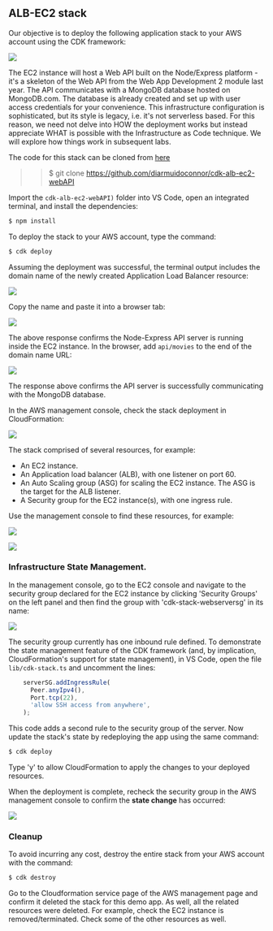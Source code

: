 ## ALB-EC2 stack

Our objective is to deploy the following application stack to your AWS account using the CDK framework:

![][schema]

The EC2 instance will host a Web API built on the Node/Express platform - it's a skeleton of the Web API from the Web App Development 2 module last year. The API communicates with a MongoDB database hosted on MongoDB.com. The database is already created and set up with user access credentials for your convenience. 
This infrastructure configuration is sophisticated, but its style is legacy, i.e. it's not serverless based. For this reason, we need not delve into HOW the deployment works but instead appreciate WHAT is possible with the Infrastructure as Code technique. We will explore how things work in subsequent labs.

The code for this stack can be cloned from [here](https://github.com/diarmuidoconnor/cdk-alb-ec2-webAPI)

>>$ git clone https://github.com/diarmuidoconnor/cdk-alb-ec2-webAPI

Import the `cdk-alb-ec2-webAPI)` folder into VS Code, open an integrated terminal, and install the  dependencies:
~~~bash
$ npm install
~~~
To deploy the stack to your AWS account, type the command:
~~~bash
$ cdk deploy
~~~

Assuming the deployment was successful, the terminal output includes the domain name of the newly created Application Load Balancer resource:

![][alb]

Copy the name and paste it into a browser tab:

![][root]

The above response confirms the Node-Express API server is running inside the EC2 instance. In the browser, add `api/movies` to the end of the domain name URL: 

![][api]

The response above confirms the API server is successfully communicating with the MongoDB database. 

In the AWS management console, check the stack deployment in CloudFormation:

![][cf]

The stack comprised of several resources, for example:

- An EC2 instance.
- An Application load balancer (ALB), with one listener on port 60.
- An Auto Scaling group (ASG) for scaling the EC2 instance. The ASG is the target for the ALB listener.
- A Security group for the EC2 instance(s), with one ingress rule.

Use the management console to find these resources, for example:

![][ec2]

![][albmc]

### Infrastructure State Management.

In the management console, go to the EC2 console and navigate to the security group declared for the EC2 instance by clicking 'Security Groups' on the left panel and then find the group with 'cdk-stack-webserversg' in its name: 

![][secgrp]

The security group currently has one inbound rule defined. To demonstrate the state management feature of the CDK framework (and, by implication, CloudFormation's support for state management), in VS Code, open the file `lib/cdk-stack.ts` and uncomment the lines:

~~~ts
    serverSG.addIngressRule(
      Peer.anyIpv4(),
      Port.tcp(22),
      'allow SSH access from anywhere',
    );
~~~
This code adds a second rule to the security group of the server. Now update the stack's state by redeploying the app using the same command:
~~~bash
$ cdk deploy
~~~
Type 'y' to allow CloudFormation to apply the changes to your deployed resources.

When the deployment is complete, recheck the security group in the AWS management console to confirm the __state change__ has occurred:

![][secgrp2]

### Cleanup

To avoid incurring any cost, destroy the entire stack from your AWS account with the command:
~~~bash
$ cdk destroy
~~~

Go to the Cloudformation service page of the AWS management page and confirm it deleted the stack for this demo app. As well, all the related resources were deleted. For example, check the EC2 instance is removed/terminated. Check some of the other resources as well. 

[schema]: ./img/schema.png
[alb]: ./img/alb.png
[root]: ./img/root.png
[api]: ./img/api.png
[cf]: ./img/cf.png
[secgrp]: ./img/secgrp.png
[secgrp2]: ./img/secgrp2.png
[albmc]: ./img/albmc.png
[ec2]: ./img/ec2.png